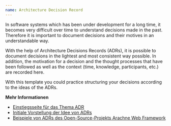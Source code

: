 ```yaml
---
name: Architecture Decision Record
---
```

In software systems which has been under development for a long time, it becomes very difficult over time to understand decisions made in the past. Therefore it is important to document decisions and their motives in an understandable way.

With the help of Architecture Decisions Records (ADRs), it is possible to document decisions in the lightest and most consistent way possible. In addition, the motivation for a decision and the thought processes that have been followed as well as the context (time, knowledge, participants, etc.) are recorded here.


With this template you could practice structuring your decisions according to the ideas of the ADRs.

**Mehr Informationen**

* [Einstiegsseite für das Thema ADR](https://adr.github.io/)
* [Initiale Vorstellung der Idee von ADRs](http://thinkrelevance.com/blog/2011/11/15/documenting-architecture-decisions)
* [Beispiele von ADRs des Open-Source-Projekts Arachne Web Framework](https://github.com/arachne-framework/architecture)